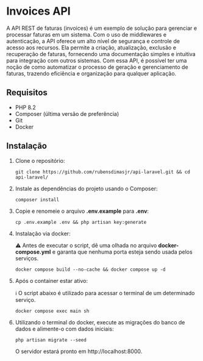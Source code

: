# Invoices API

A API REST de faturas (invoices) é um exemplo de solução para gerenciar e processar faturas em um sistema. Com o uso de middlewares e autenticação, a API oferece um alto nível de segurança e controle de acesso aos recursos. Ela permite a criação, atualização, exclusão e recuperação de faturas, fornecendo uma documentação simples e intuitiva para integração com outros sistemas. Com essa API, é possível ter uma noção de como automatizar o processo de geração e gerenciamento de faturas, trazendo eficiência e organização para qualquer aplicação.

## Requisitos

- PHP 8.2
- Composer (última versão de preferência)
- Git
- Docker

## Instalação

1. Clone o repositório:

   ```shell
   git clone https://github.com/rubensdimasjr/api-laravel.git && cd api-laravel/
   ```
2. Instale as dependências do projeto usando o Composer:

   ```shell
   composer install
   ```
3. Copie e renomeie o arquivo **.env.example** para **.env**:

   ```shell
   cp .env.example .env && php artisan key:generate
   ```
4. Instalação via docker:
   
   ⚠️ Antes de executar o script, dê uma olhada no arquivo **docker-compose.yml** e garanta que nenhuma porta esteja sendo usada pelos serviços.
   ```shell
   docker compose build --no-cache && docker compose up -d
   ```
5. Após o container estar ativo:
   
   ℹ️ O script abaixo é utilizado para acessar o terminal de um determinado serviço.
   ```shell
   docker compose exec main sh
   ```
6. Utilizando o terminal do docker, execute as migrações do banco de dados e alimente-o com dados iniciais:

   ```shell
   php artisan migrate --seed
   ```
   O servidor estará pronto em http://localhost:8000.


